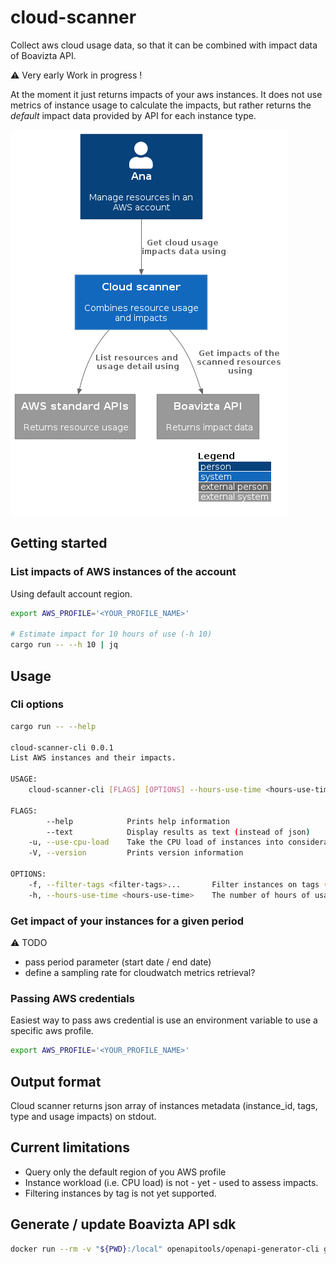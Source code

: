 # cloud-scanner

Collect aws cloud usage data, so that it can be combined with impact data of Boavizta API.

⚠ Very early Work in progress !

At the moment it just returns impacts of your aws instances. It does not use metrics of instance usage to calculate the impacts, but rather returns the _default_ impact data provided by API for each instance type.

![Scanner in context](docs/out/../../out/docs/cloud-scanner-system-in-context/cloud-scanner-system-in-context.png)

## Getting started

### List impacts of AWS instances of the account

Using default account region.

```sh
export AWS_PROFILE='<YOUR_PROFILE_NAME>'

# Estimate impact for 10 hours of use (-h 10)
cargo run -- --h 10 | jq
```

## Usage

### Cli options

```sh
cargo run -- --help

cloud-scanner-cli 0.0.1
List AWS instances and their impacts.

USAGE:
    cloud-scanner-cli [FLAGS] [OPTIONS] --hours-use-time <hours-use-time>

FLAGS:
        --help            Prints help information
        --text            Display results as text (instead of json)
    -u, --use-cpu-load    Take the CPU load of instances into consideration to estimate the impacts
    -V, --version         Prints version information

OPTIONS:
    -f, --filter-tags <filter-tags>...       Filter instances on tags (like tag-key-1=val_1 tag-key_2=val2)
    -h, --hours-use-time <hours-use-time>    The number of hours of usage for which we want to estimate the impacts
```

### Get impact of your instances for a given period

⚠ TODO

- pass period parameter (start date / end date)
- define a sampling rate for cloudwatch metrics retrieval?

### Passing AWS credentials

Easiest way to pass aws credential is use an environment variable to use a specific aws profile.

```sh
export AWS_PROFILE='<YOUR_PROFILE_NAME>'
```

## Output format

Cloud scanner returns json array of instances metadata (instance_id, tags, type and usage impacts) on stdout.

## Current limitations

- Query only the default region of you AWS profile
- Instance workload (i.e. CPU load) is not - yet - used to assess impacts.
- Filtering instances by tag is not yet supported.

## Generate / update Boavizta API sdk

```sh
docker run --rm -v "${PWD}:/local" openapitools/openapi-generator-cli generate -i http://api.boavizta.org/openapi.json   -g rust  -o /local/boavizta-api-sdk --package-name boavizta_api_sdk
```
